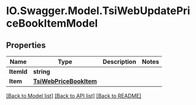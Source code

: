 # IO.Swagger.Model.TsiWebUpdatePriceBookItemModel
## Properties

Name | Type | Description | Notes
------------ | ------------- | ------------- | -------------
**ItemId** | **string** |  | 
**Item** | [**TsiWebPriceBookItem**](TsiWebPriceBookItem.md) |  | 

[[Back to Model list]](../README.md#documentation-for-models) [[Back to API list]](../README.md#documentation-for-api-endpoints) [[Back to README]](../README.md)

